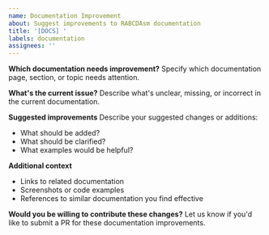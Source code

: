 ```yaml
---
name: Documentation Improvement
about: Suggest improvements to RABCDAsm documentation
title: '[DOCS] '
labels: documentation
assignees: ''
---
```


**Which documentation needs improvement?**
Specify which documentation page, section, or topic needs attention.

**What's the current issue?**
Describe what's unclear, missing, or incorrect in the current documentation.

**Suggested improvements**
Describe your suggested changes or additions:
- What should be added?
- What should be clarified?
- What examples would be helpful?

**Additional context**
- Links to related documentation
- Screenshots or code examples
- References to similar documentation you find effective

**Would you be willing to contribute these changes?**
Let us know if you'd like to submit a PR for these documentation improvements.
